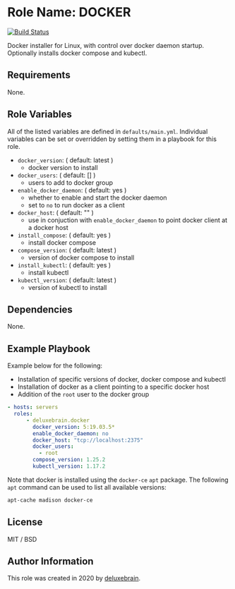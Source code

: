 # Role Name: DOCKER

[![Build Status](https://travis-ci.org/deluxebrain/ansible-role-docker.svg?branch=master)](https://travis-ci.org/deluxebrain/ansible-role-docker)

Docker installer for Linux, with control over docker daemon startup.
Optionally installs docker compose and kubectl.

## Requirements

None.

## Role Variables

All of the listed variables are defined in `defaults/main.yml`.
Individual variables can be set or overridden by setting them in a playbook for this role.

- `docker_version`: ( default: latest )
  - docker version to install
- `docker_users`: ( default: [] )
  - users to add to docker group
- `enable_docker_daemon`: ( default: yes )
  - whether to enable and start the docker daemon
  - set to `no` to run docker as a client
- `docker_host`: ( default: "" )
  - use in conjuction with `enable_docker_daemon` to point docker client at a docker host
- `install_compose`: ( default: yes )
  - install docker compose
- `compose_version`: ( default: latest )
  - version of docker compose to install
- `install_kubectl`: ( default: yes )
  - install kubectl
- `kubectl_version`: ( default: latest )
  - version of kubectl to install

## Dependencies

None.

## Example Playbook

Example below for the following:

- Installation of specific versions of docker, docker compose and kubectl
- Installation of docker as a client pointing to a specific docker host
- Addition of the `root` user to the docker group

```yaml
- hosts: servers
  roles:
      - deluxebrain.docker
        docker_version: 5:19.03.5*
        enable_docker_daemon: no
        docker_host: "tcp://localhost:2375"
        docker_users:
          - root
        compose_version: 1.25.2
        kubectl_version: 1.17.2
```

Note that docker is installed using the `docker-ce` `apt` package.
The following `apt` command can be used to list all available versions:

```sh
apt-cache madison docker-ce
```

## License

MIT / BSD

## Author Information

This role was created in 2020 by [deluxebrain](https://www.deluxebrain.com/).
